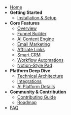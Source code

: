 *   [Home](Home)
*   **Getting Started**
    *   [Installation & Setup](Getting-Started)
*   **Core Features**
    *   [Overview](Core-Features)
    *   [Funnel Builder](Core-Features-Drag-and-Drop-Funnel-Builder)
    *   [AI Content Engine](Core-Features-AI-Powered-Content-Engine)
    *   [Email Marketing](Core-Features-Email-Marketing-Automation)
    *   [Affiliate Links](Core-Features-Affiliate-Link-Management)
    *   [Smart CRM](Core-Features-Smart-CRM-Dashboard)
    *   [Workflow Automations](Core-Features-Workflow-Automation-Builder)
    *   [Notion-Style Pad](Core-Features-Notion-Style-Pad)
*   **Platform Deep Dive**
    *   [Technical Architecture](Technical-Architecture)
    *   [Integrations](Integrations)
    *   [AI Platform Details](AI-Platform-Deep-Dive)
*   **Community & Contribution**
    *   [Contributing Guide](Contributing)
    *   [Roadmap](Roadmap)
*   [FAQ](FAQ)

